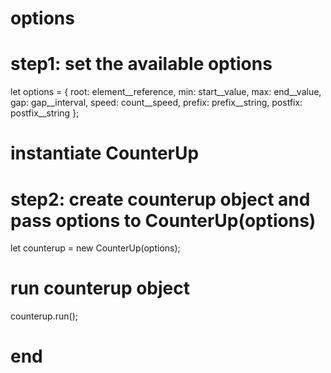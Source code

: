 # options
# step1: set the available options
let options = {
    root: element__reference,
    min: start__value,
    max: end__value,
    gap: gap__interval,
    speed: count__speed,
    prefix: prefix__string,
    postfix: postfix__string
};

# instantiate CounterUp
# step2: create counterup object and pass options to CounterUp(options)
let counterup = new CounterUp(options);

# run counterup object
counterup.run();
# end
